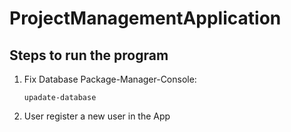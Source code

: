 # ProjectManagementApplication

## Steps to run the program
1. Fix Database
    Package-Manager-Console:
    ```
    upadate-database
    ```
      

2. User
    register a new user in the App


